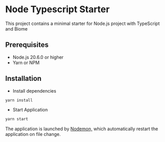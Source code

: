 # Node Typescript Starter

This project contains a minimal starter for Node.js project with TypeScript and Biome

## Prerequisites
- Node.js 20.6.0 or higher
- Yarn or NPM

## Installation
- Install dependencies
```bash
yarn install
```

- Start Application
```bash
yarn start
```
The application is launched by [Nodemon,](https://nodemon.com) which automatically restart the application on file change.
